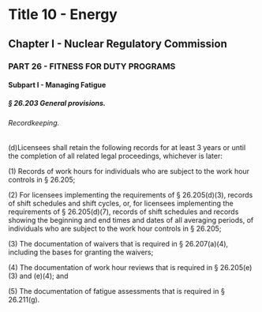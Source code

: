 
# Title 10 - Energy
## Chapter I - Nuclear Regulatory Commission
### PART 26 - FITNESS FOR DUTY PROGRAMS
#### Subpart I - Managing Fatigue
##### § 26.203 General provisions.
###### Recordkeeping.

(d)Licensees shall retain the following records for at least 3 years or until the completion of all related legal proceedings, whichever is later:

(1) Records of work hours for individuals who are subject to the work hour controls in § 26.205;

(2) For licensees implementing the requirements of § 26.205(d)(3), records of shift schedules and shift cycles, or, for licensees implementing the requirements of § 26.205(d)(7), records of shift schedules and records showing the beginning and end times and dates of all averaging periods, of individuals who are subject to the work hour controls in § 26.205;

(3) The documentation of waivers that is required in § 26.207(a)(4), including the bases for granting the waivers;

(4) The documentation of work hour reviews that is required in § 26.205(e)(3) and (e)(4); and

(5) The documentation of fatigue assessments that is required in § 26.211(g).
